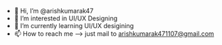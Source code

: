 - 👋 Hi, I’m @arishkumarak47
- 👀 I’m interested in UI/UX Designing 
- 🌱 I’m currently learning UI/UX desigining 
- 📫 How to reach me --> just mail to arishkumarak471107@gmail.com
<!---
arishkumarak47/arishkumarak47 is a ✨ special ✨ repository because its `README.md` (this file) appears on your GitHub profile.
You can click the Preview link to take a look at your changes.
--->
